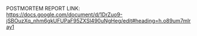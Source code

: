POSTMORTEM REPORT
LINK: https://docs.google.com/document/d/1DrZuo9-jSBOuzXq_nhm6gkUFUPaF95ZXSl490uNgHeg/edit#heading=h.o89um7mlray1
